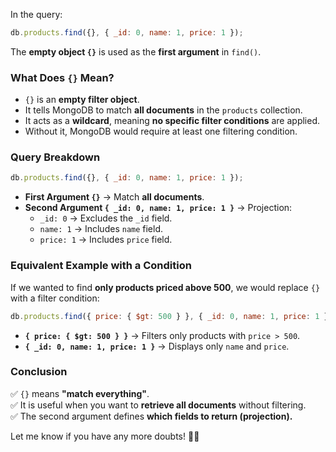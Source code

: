 In the query:

```javascript
db.products.find({}, { _id: 0, name: 1, price: 1 });
```

The **empty object `{}`** is used as the **first argument** in `find()`.

### **What Does `{}` Mean?**

- `{}` is an **empty filter object**.
- It tells MongoDB to match **all documents** in the `products` collection.
- It acts as a **wildcard**, meaning **no specific filter conditions** are applied.
- Without it, MongoDB would require at least one filtering condition.

### **Query Breakdown**

```javascript
db.products.find({}, { _id: 0, name: 1, price: 1 });
```

- **First Argument `{}`** → Match **all documents**.
- **Second Argument `{ _id: 0, name: 1, price: 1 }`** → Projection:
  - `_id: 0` → Excludes the `_id` field.
  - `name: 1` → Includes `name` field.
  - `price: 1` → Includes `price` field.

### **Equivalent Example with a Condition**

If we wanted to find **only products priced above 500**, we would replace `{}` with a filter condition:

```javascript
db.products.find({ price: { $gt: 500 } }, { _id: 0, name: 1, price: 1 });
```

- **`{ price: { $gt: 500 } }`** → Filters only products with `price > 500`.
- **`{ _id: 0, name: 1, price: 1 }`** → Displays only `name` and `price`.

### **Conclusion**

✅ `{}` means **"match everything"**.  
✅ It is useful when you want to **retrieve all documents** without filtering.  
✅ The second argument defines **which fields to return (projection).**

Let me know if you have any more doubts! 🚀🔥
